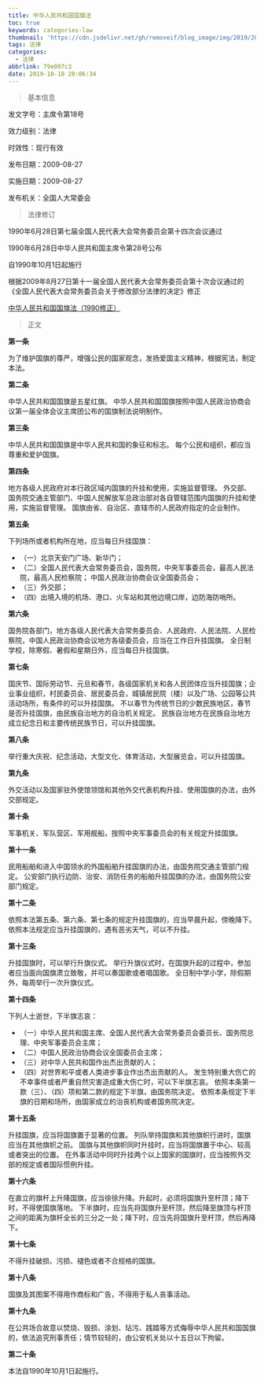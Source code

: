 ```yaml
---
title: 中华人民共和国国旗法
toc: true
keywords: categories-law
thumbnail: 'https://cdn.jsdelivr.net/gh/removeif/blog_image/img/2019/20190808215355.png'
tags: 法律
categories:
  - 法律
abbrlink: 79e097c3
date: 2019-10-10 20:06:34
---
```

> 基本信息

发文字号：主席令第18号

效力级别：法律

时效性：现行有效

发布日期：2009-08-27

实施日期：2009-08-27

发布机关：全国人大常委会
<!-- more -->

> 法律修订

1990年6月28日第七届全国人民代表大会常务委员会第十四次会议通过

1990年6月28日中华人民共和国主席令第28号公布

自1990年10月1日起施行

根据2009年8月27日第十一届全国人民代表大会常务委员会第十次会议通过的《全国人民代表大会常务委员会关于修改部分法律的决定》修正

[中华人民共和国国旗法（1990修正）](https://duxiaofa.baidu.com/detail?cid=1139334df8eb851acbcbedcb99f204d1_law&searchType=statute)

> 正文

**第一条**

为了维护国旗的尊严，增强公民的国家观念，发扬爱国主义精神，根据宪法，制定本法。

**第二条**

中华人民共和国国旗是五星红旗。 中华人民共和国国旗按照中国人民政治协商会议第一届全体会议主席团公布的国旗制法说明制作。

**第三条**

中华人民共和国国旗是中华人民共和国的象征和标志。 每个公民和组织，都应当尊重和爱护国旗。

**第四条**

地方各级人民政府对本行政区域内国旗的升挂和使用，实施监督管理。 外交部、国务院交通主管部门、中国人民解放军总政治部对各自管辖范围内国旗的升挂和使用，实施监督管理。 国旗由省、自治区、直辖市的人民政府指定的企业制作。

**第五条**

下列场所或者机构所在地，应当每日升挂国旗： 

- （一）北京天安门广场、新华门； 
- （二）全国人民代表大会常务委员会，国务院，中央军事委员会，最高人民法院，最高人民检察院； 中国人民政治协商会议全国委员会； 
- （三）外交部；
- （四）出境入境的机场、港口、火车站和其他边境口岸，边防海防哨所。

**第六条**

国务院各部门，地方各级人民代表大会常务委员会、人民政府、人民法院、人民检察院，中国人民政治协商会议地方各级委员会，应当在工作日升挂国旗。 全日制学校，除寒假、暑假和星期日外，应当每日升挂国旗。

**第七条**

国庆节、国际劳动节、元旦和春节，各级国家机关和各人民团体应当升挂国旗；企业事业组织，村民委员会、居民委员会，城镇居民院（楼）以及广场、公园等公共活动场所，有条件的可以升挂国旗。 不以春节为传统节日的少数民族地区，春节是否升挂国旗，由民族自治地方的自治机关规定。 民族自治地方在民族自治地方成立纪念日和主要传统民族节日，可以升挂国旗。

**第八条**

举行重大庆祝、纪念活动，大型文化、体育活动，大型展览会，可以升挂国旗。

**第九条**

外交活动以及国家驻外使馆领馆和其他外交代表机构升挂、使用国旗的办法，由外交部规定。

**第十条**

军事机关、军队营区、军用舰船，按照中央军事委员会的有关规定升挂国旗。

**第十一条**

民用船舶和进入中国领水的外国船舶升挂国旗的办法，由国务院交通主管部门规定。 公安部门执行边防、治安、消防任务的船舶升挂国旗的办法，由国务院公安部门规定。

**第十二条**

依照本法第五条、第六条、第七条的规定升挂国旗的，应当早晨升起，傍晚降下。 依照本法规定应当升挂国旗的，遇有恶劣天气，可以不升挂。

**第十三条**

升挂国旗时，可以举行升旗仪式。 举行升旗仪式时，在国旗升起的过程中，参加者应当面向国旗肃立致敬，并可以奏国歌或者唱国歌。 全日制中学小学，除假期外，每周举行一次升旗仪式。

**第十四条**

下列人士逝世，下半旗志哀： 

- （一）中华人民共和国主席、全国人民代表大会常务委员会委员长、国务院总理、中央军事委员会主席；
- （二）中国人民政治协商会议全国委员会主席； 
- （三）对中华人民共和国作出杰出贡献的人； 
- （四）对世界和平或者人类进步事业作出杰出贡献的人。 发生特别重大伤亡的不幸事件或者严重自然灾害造成重大伤亡时，可以下半旗志哀。 依照本条第一款（三）、（四）项和第二款的规定下半旗，由国务院决定。 依照本条规定下半旗的日期和场所，由国家成立的治丧机构或者国务院决定。

**第十五条**

升挂国旗，应当将国旗置于显著的位置。 列队举持国旗和其他旗帜行进时，国旗应当在其他旗帜之前。 国旗与其他旗帜同时升挂时，应当将国旗置于中心、较高或者突出的位置。 在外事活动中同时升挂两个以上国家的国旗时，应当按照外交部的规定或者国际惯例升挂。

**第十六条**

在直立的旗杆上升降国旗，应当徐徐升降。升起时，必须将国旗升至杆顶；降下时，不得使国旗落地。 下半旗时，应当先将国旗升至杆顶，然后降至旗顶与杆顶之间的距离为旗杆全长的三分之一处；降下时，应当先将国旗升至杆顶，然后再降下。

**第十七条**

不得升挂破损、污损、褪色或者不合规格的国旗。

**第十八条**

国旗及其图案不得用作商标和广告，不得用于私人丧事活动。

**第十九条**

在公共场合故意以焚烧、毁损、涂划、玷污、践踏等方式侮辱中华人民共和国国旗的，依法追究刑事责任；情节较轻的，由公安机关处以十五日以下拘留。

**第二十条**

本法自1990年10月1日起施行。




